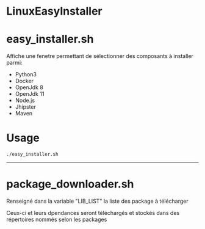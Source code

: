 # LinuxEasyInstaller

easy_installer.sh
===========

Affiche une fenetre permettant de sélectionner des composants à installer parmi:
- Python3
- Docker
- OpenJdk 8
- OpenJdk 11
- Node.js
- Jhipster
- Maven

Usage
=====
```
./easy_installer.sh
```

---
package_downloader.sh
===========
Renseigné dans la variable "LIB_LIST" la liste des package à télécharger
 
Ceux-ci et leurs dpendances seront téléchargés et stockés dans des répertoires nommés selon les packages 